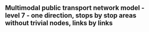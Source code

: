 ## Multimodal public transport network model - level 7 - one direction, stops by stop areas without trivial nodes, links by links

